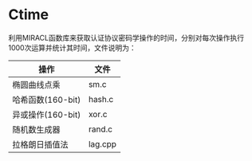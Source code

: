 # Ctime

利用MIRACL函数库来获取认证协议密码学操作的时间，分别对每次操作执行1000次运算并统计其时间，文件说明为：

| 操作              | 文件    |
| ----------------- | ------- |
| 椭圆曲线点乘      | sm.c    |
| 哈希函数(160-bit) | hash.c  |
| 异或操作(160-bit) | xor.c   |
| 随机数生成器      | rand.c  |
| 拉格朗日插值法    | lag.cpp |

